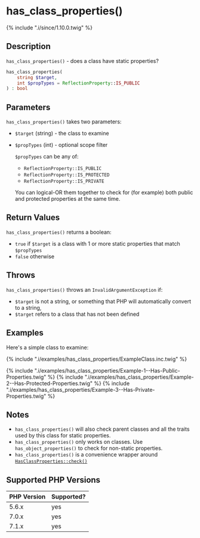 # has_class_properties()

{% include ".i/since/1.10.0.twig" %}

## Description

`has_class_properties()` - does a class have static properties?

```php
has_class_properties(
    string $target,
    int $propTypes = ReflectionProperty::IS_PUBLIC
) : bool
```

## Parameters

`has_class_properties()` takes two parameters:

* `$target` (string) - the class to examine
* `$propTypes` (int) - optional scope filter

  `$propTypes` can be any of:

  - `ReflectionProperty::IS_PUBLIC`
  - `ReflectionProperty::IS_PROTECTED`
  - `ReflectionProperty::IS_PRIVATE`

  You can logical-OR them together to check for (for example) both public and protected properties at the same time.

## Return Values

`has_class_properties()` returns a boolean:

* `true` if `$target` is a class with 1 or more static properties that match `$propTypes`
* `false` otherwise

## Throws

`has_class_properties()` throws an `InvalidArgumentException` if:

* `$target` is not a string, or something that PHP will automatically convert to a string,
* `$target` refers to a class that has not been defined

## Examples

Here's a simple class to examine:

{% include ".i/examples/has_class_properties/ExampleClass.inc.twig" %}

{% include ".i/examples/has_class_properties/Example-1--Has-Public-Properties.twig" %}
{% include ".i/examples/has_class_properties/Example-2--Has-Protected-Properties.twig" %}
{% include ".i/examples/has_class_properties/Example-3--Has-Private-Properties.twig" %}

## Notes

* `has_class_properties()` will also check parent classes and all the traits used by this class for static properties.
* `has_class_properties()` only works on classes. Use `has_object_properties()` to check for non-static properties.
* `has_class_properties()` is a convenience wrapper around [`HasClassProperties::check()`](HasClassProperties.check.html)

## Supported PHP Versions

PHP Version | Supported?
------------|-----------
5.6.x | yes
7.0.x | yes
7.1.x | yes